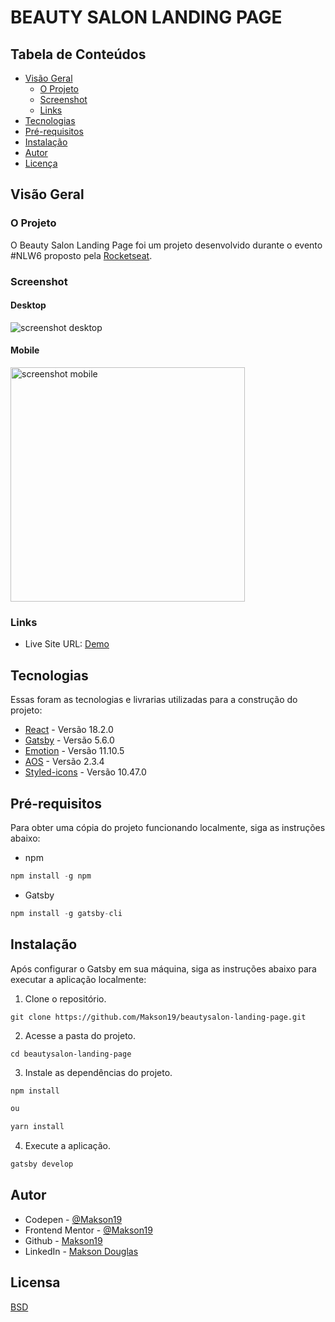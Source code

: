 # BEAUTY SALON LANDING PAGE

## Tabela de Conteúdos

* [Visão Geral](#visao-geral)
  * [O Projeto](#o-projeto)
  * [Screenshot](#screenshot)
  * [Links](#links)
* [Tecnologias](#tecnologias)
* [Pré-requisitos](#pré-requisitos)
* [Instalação](#instalação)
* [Autor](#autor)
* [Licença](#licença)


## Visão Geral
### O Projeto
O Beauty Salon Landing Page foi um projeto desenvolvido durante o evento #NLW6 proposto pela [Rocketseat](https://www.rocketseat.com.br/).


### Screenshot

#### Desktop
<img src="./screenshots/screenshot-desktop.png" alt="screenshot desktop" />

#### Mobile
<img src="./screenshots/screenshot-mobile.png" alt="screenshot mobile" style="width:375px;"/>


### Links

- Live Site URL: [Demo](https://beautysalonapp.netlify.app/)


## Tecnologias
Essas foram as tecnologias e livrarias utilizadas para a construção do projeto:
- [React](https://pt-br.reactjs.org/) - Versão 18.2.0
- [Gatsby](https://www.gatsbyjs.com/) - Versão 5.6.0
- [Emotion](https://emotion.sh/docs/introduction) - Versão 11.10.5
- [AOS](https://michalsnik.github.io/aos/) - Versão 2.3.4
- [Styled-icons](https://github.com/styled-icons/styled-icons) - Versão 10.47.0


## Pré-requisitos
Para obter uma cópia do projeto funcionando localmente, siga as instruções abaixo:

- npm
~~~javascript
npm install -g npm
~~~

- Gatsby
~~~javascript
npm install -g gatsby-cli
~~~

## Instalação
Após configurar o Gatsby em sua máquina, siga as instruções abaixo para executar a aplicação localmente:

1. Clone o repositório.
~~~git
git clone https://github.com/Makson19/beautysalon-landing-page.git
~~~

2. Acesse a pasta do projeto.
~~~
cd beautysalon-landing-page
~~~

3. Instale as dependências do projeto.
~~~javascript
npm install

ou

yarn install
~~~

4. Execute a aplicação.
~~~javascript
gatsby develop
~~~


## Autor

- Codepen - [@Makson19](https://codepen.io/Makson19)
- Frontend Mentor - [@Makson19](https://www.frontendmentor.io/profile/Makson19)
- Github - [Makson19](https://github.com/Makson19)
- LinkedIn - [Makson Douglas](https://www.linkedin.com/in/maksondouglas)


## Licensa
[BSD](./LICENSE)

